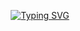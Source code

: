<body>
   <p align = "center">
      <a href="https://git.io/typing-svg"><img src="https://readme-typing-svg.demolab.com?f                          ont=Rowdies&size=34&pause=1000&color=000000&width=435&lines=Hi+I'm+nayoung;Welcome+to+my+page!" alt="Typing SVG" /></a>
   </p>
</body>
